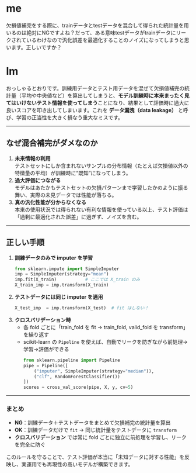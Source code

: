 # me
欠損値補完をする際に、trainデータとtestデータを混合して得られた統計量を用いるのは絶対にNGですよね？だって、ある意味testデータがtrainデータにリークされているわけなので汎化誤差を最適化することのノイズになってしまうと思います。正しいですか？

# lm
おっしゃるとおりです。訓練用データとテスト用データを混ぜて欠損値補完の統計量（平均や中央値など）を算出してしまうと、**モデル訓練時に本来まったく見てはいけないテスト情報を使ってしまう**ことになり、結果として評価時に過大に良いスコアを叩き出してしまいます。これを **データ漏洩（data leakage）** と呼び、学習の正当性を大きく損なう重大なミスです。

---

## なぜ混合補完がダメなのか

1. **未来情報の利用**  
   テストセットにしか含まれないサンプルの分布情報（たとえば欠損値以外の特徴量の平均）が訓練時に“既知”になってしまう。  
2. **過大評価につながる**  
   モデルはあたかもテストセットの欠損パターンまで学習したかのように振る舞い、実際の未見データでは性能が落ちる。  
3. **真の汎化性能が分からなくなる**  
   本来の使用状況では得られない有利な情報を使っている以上、テスト評価は「過剰に最適化された誤差」に過ぎず、ノイズを含む。

---

## 正しい手順

1. **訓練データのみで imputer を学習**  
   ```python
   from sklearn.impute import SimpleImputer
   imp = SimpleImputer(strategy="mean")
   imp.fit(X_train)           # ここでは X_train のみ
   X_train_imp = imp.transform(X_train)
   ```
2. **テストデータには同じ imputer を適用**  
   ```python
   X_test_imp  = imp.transform(X_test)  # fit はしない！
   ```
3. **クロスバリデーション時**  
   - 各 fold ごとに「train_fold を fit → train_fold, valid_fold を transform」を繰り返す  
   - scikit-learn の `Pipeline` を使えば、自動でリークを防ぎながら前処理→学習→評価ができる  
     ```python
     from sklearn.pipeline import Pipeline
     pipe = Pipeline([
         ("imputer", SimpleImputer(strategy="median")),
         ("clf", RandomForestClassifier())
     ])
     scores = cross_val_score(pipe, X, y, cv=5)
     ```

---

### まとめ

- **NG**：訓練データ＋テストデータをまとめて欠損補完の統計量を算出  
- **OK**：訓練データだけで `fit` → 同じ統計量をテストデータに `transform`  
- **クロスバリデーション** では常に fold ごとに独立に前処理を学習し、リークを完全に防ぐ  

このルールを守ることで、テスト評価が本当に「未知データに対する性能」を反映し、実運用でも再現性の高いモデルが構築できます。
